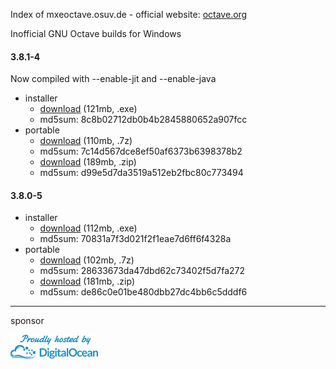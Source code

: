 Index of mxeoctave.osuv.de - official website: [octave.org](http://octave.org)

Inofficial GNU Octave builds for Windows  


#### 3.8.1-4

Now compiled with --enable-jit and --enable-java

* installer   
    * [download](http://mxeoctave.osuv.de/octave-3.8.1-4-installer.exe) (121mb, .exe)
    * md5sum: 8c8b02712db0b4b2845880652a907fcc
* portable  
    * [download](http://mxeoctave.osuv.de/octave-3.8.1-4-portable.7z) (110mb, .7z)
    * md5sum: 7c14d567dce8ef50af6373b6398378b2
    * [download](http://mxeoctave.osuv.de/octave-3.8.1-4-portable.zip) (189mb, .zip)
    * md5sum: d99e5d7da3519a512eb2fbc80c773494

#### 3.8.0-5

* installer
    * [download](http://mxeoctave.osuv.de/octave-3.8.0-5-installer.exe) (112mb, .exe)
    * md5sum: 70831a7f3d021f2f1eae7d6ff6f4328a
* portable  
    * [download](http://mxeoctave.osuv.de/octave-3.8.0-5-portable.7z) (102mb, .7z)
    * md5sum: 28633673da47dbd62c73402f5d7fa272
    * [download](http://mxeoctave.osuv.de/octave-3.8.0-5-portable.zip) (181mb, .zip)
    * md5sum: de86c0e01be480dbb27dc4bb6c5dddf6

----
sponsor  

[<img src="digitalocean.png">](https://digitalocean.com/)
